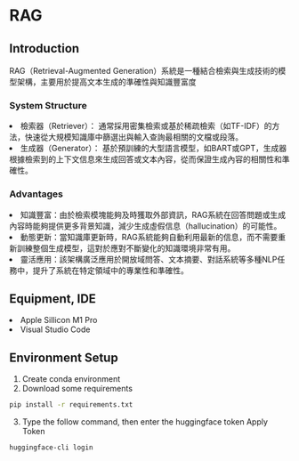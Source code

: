 # RAG

## Introduction

RAG（Retrieval-Augmented Generation）系統是一種結合檢索與生成技術的模型架構，主要用於提高文本生成的準確性與知識豐富度

### System Structure

<li>檢索器（Retriever）：
通常採用密集檢索或基於稀疏檢索（如TF-IDF）的方法，快速從大規模知識庫中篩選出與輸入查詢最相關的文檔或段落。
<li>生成器（Generator）：
基於預訓練的大型語言模型，如BART或GPT，生成器根據檢索到的上下文信息來生成回答或文本內容，從而保證生成內容的相關性和準確性。

### Advantages

<li>知識豐富：由於檢索模塊能夠及時獲取外部資訊，RAG系統在回答問題或生成內容時能夠提供更多背景知識，減少生成虛假信息（hallucination）的可能性。
<li>動態更新：當知識庫更新時，RAG系統能夠自動利用最新的信息，而不需要重新訓練整個生成模型，這對於應對不斷變化的知識環境非常有用。
<li>靈活應用：該架構廣泛應用於開放域問答、文本摘要、對話系統等多種NLP任務中，提升了系統在特定領域中的專業性和準確性。

## Equipment, IDE

<li>Apple Sillicon M1 Pro
<li>Visual Studio Code

## Environment Setup

1. Create conda environment
2. Download some requirements

```bash
pip install -r requirements.txt
```

3. Type the follow command, then enter the huggingface token <a urls="https://huggingface.co/docs/hub/security-tokens">Apply Token</a>

```bash
huggingface-cli login
```
